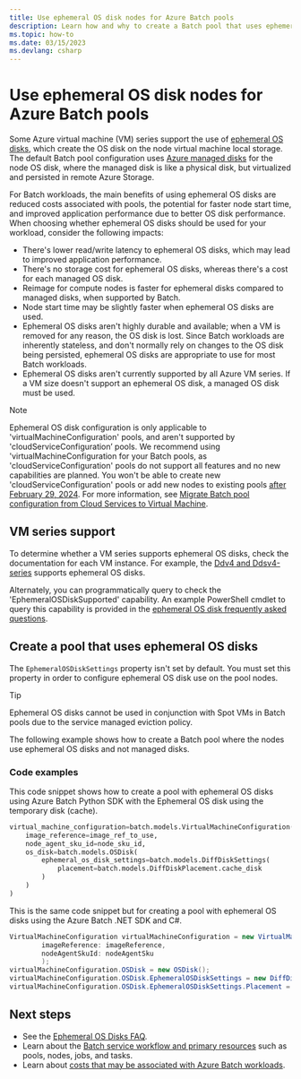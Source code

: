 ```yaml
---
title: Use ephemeral OS disk nodes for Azure Batch pools
description: Learn how and why to create a Batch pool that uses ephemeral OS disk nodes.
ms.topic: how-to
ms.date: 03/15/2023
ms.devlang: csharp
---
```


# Use ephemeral OS disk nodes for Azure Batch pools

Some Azure virtual machine (VM) series support the use of [ephemeral OS disks](/azure/virtual-machines/ephemeral-os-disks), which create the OS disk on the node virtual machine local storage. The default Batch pool configuration uses [Azure managed disks](/azure/virtual-machines/managed-disks-overview) for the node OS disk, where the managed disk is like a physical disk, but virtualized and persisted in remote Azure Storage.

For Batch workloads, the main benefits of using ephemeral OS disks are reduced costs associated with pools, the potential for faster node start time, and improved application performance due to better OS disk performance. When choosing whether ephemeral OS disks should be used for your workload, consider the following impacts:

- There's lower read/write latency to ephemeral OS disks, which may lead to improved application performance.
- There's no storage cost for ephemeral OS disks, whereas there's a cost for each managed OS disk.
- Reimage for compute nodes is faster for ephemeral disks compared to managed disks, when supported by Batch.
- Node start time may be slightly faster when ephemeral OS disks are used.
- Ephemeral OS disks aren't highly durable and available; when a VM is removed for any reason, the OS disk is lost. Since Batch workloads are inherently stateless, and don't normally rely on changes to the OS disk being persisted, ephemeral OS disks are appropriate to use for most Batch workloads.
- Ephemeral OS disks aren't currently supported by all Azure VM series. If a VM size doesn't support an ephemeral OS disk, a managed OS disk must be used.

> [!NOTE]
> Ephemeral OS disk configuration is only applicable to 'virtualMachineConfiguration' pools, and aren't supported by 'cloudServiceConfiguration’ pools. We recommend using 'virtualMachineConfiguration for your Batch pools, as 'cloudServiceConfiguration' pools do not support all features and no new capabilities are planned. You won't be able to create new 'cloudServiceConfiguration' pools or add new nodes to existing pools [after February 29, 2024](https://azure.microsoft.com/updates/azure-batch-cloudserviceconfiguration-pools-will-be-retired-on-29-february-2024/). For more information, see [Migrate Batch pool configuration from Cloud Services to Virtual Machine](batch-pool-cloud-service-to-virtual-machine-configuration.md).

## VM series support

To determine whether a VM series supports ephemeral OS disks, check the documentation for each VM instance. For example, the [Ddv4 and Ddsv4-series](/azure/virtual-machines/ddv4-ddsv4-series) supports ephemeral OS disks.

Alternately, you can programmatically query to check the 'EphemeralOSDiskSupported' capability. An example PowerShell cmdlet to query this capability is provided in the [ephemeral OS disk frequently asked questions](/azure/virtual-machines/ephemeral-os-disks-faq).

## Create a pool that uses ephemeral OS disks

The `EphemeralOSDiskSettings` property isn't set by default. You must set this property in order to configure ephemeral OS disk use on the pool nodes.

> [!TIP]
> Ephemeral OS disks cannot be used in conjunction with Spot VMs in Batch pools due to the service managed eviction policy.

The following example shows how to create a Batch pool where the nodes use ephemeral OS disks and not managed disks.

### Code examples

This code snippet shows how to create a pool with ephemeral OS disks using Azure Batch Python SDK with the Ephemeral OS disk using the temporary disk (cache).

```python
virtual_machine_configuration=batch.models.VirtualMachineConfiguration(
    image_reference=image_ref_to_use,
    node_agent_sku_id=node_sku_id,
    os_disk=batch.models.OSDisk(
        ephemeral_os_disk_settings=batch.models.DiffDiskSettings(
            placement=batch.models.DiffDiskPlacement.cache_disk
        )
    )
)
```

This is the same code snippet but for creating a pool with ephemeral OS disks using the Azure Batch .NET SDK and C#. 

```csharp
VirtualMachineConfiguration virtualMachineConfiguration = new VirtualMachineConfiguration(
        imageReference: imageReference,
        nodeAgentSkuId: nodeAgentSku
        );
virtualMachineConfiguration.OSDisk = new OSDisk();
virtualMachineConfiguration.OSDisk.EphemeralOSDiskSettings = new DiffDiskSettings();
virtualMachineConfiguration.OSDisk.EphemeralOSDiskSettings.Placement = DiffDiskPlacement.CacheDisk;
```

## Next steps

- See the [Ephemeral OS Disks FAQ](/azure/virtual-machines/ephemeral-os-disks-faq).
- Learn about the [Batch service workflow and primary resources](batch-service-workflow-features.md) such as pools, nodes, jobs, and tasks.
- Learn about [costs that may be associated with Azure Batch workloads](budget.md).
